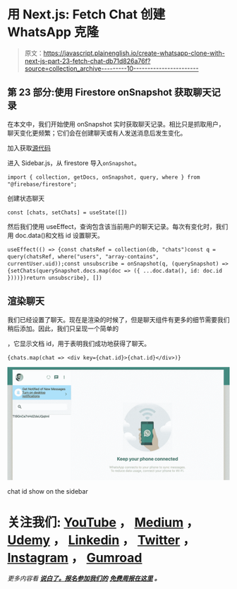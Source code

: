 # 用 Next.js: Fetch Chat 创建 WhatsApp 克隆

> 原文：<https://javascript.plainenglish.io/create-whatsapp-clone-with-next-js-part-23-fetch-chat-db71d826a76f?source=collection_archive---------10----------------------->

## 第 23 部分:使用 Firestore onSnapshot 获取聊天记录

在本文中，我们开始使用 onSnapshot 实时获取聊天记录。相比只是抓取用户，聊天变化更频繁；它们会在创建聊天或有人发送消息后发生变化。

加入获取[源代码](https://www.youtube.com/channel/UCu4-4FnutvSHVo9WHvq80Ww/join)

进入 Sidebar.js，从 firestore 导入`onSnapshot`。

```
import { collection, getDocs, onSnapshot, query, where } from "@firebase/firestore";
```

创建状态聊天

```
const [chats, setChats] = useState([])
```

然后我们使用 useEffect，查询包含该当前用户的聊天记录。每次有变化时，我们用 doc.data()和文档 id 设置聊天。

```
useEffect(() => {const chatsRef = collection(db, "chats")const q = query(chatsRef, where("users", "array-contains", currentUser.uid));const unsubscribe = onSnapshot(q, (querySnapshot) => {setChats(querySnapshot.docs.map(doc => ({ ...doc.data(), id: doc.id })))})return unsubscribe}, [])
```

## 渲染聊天

我们已经设置了聊天。现在是渲染的时候了，但是聊天组件有更多的细节需要我们稍后添加。因此，我们只呈现一个简单的

，它显示文档 id，用于表明我们成功地获得了聊天。

```
{chats.map(chat => <div key={chat.id}>{chat.id}</div>)}
```

![](img/ba777c6f4640fb88ae9e3993184172f7.png)

chat id show on the sidebar

# 关注我们: [YouTube](https://www.youtube.com/channel/UCu4-4FnutvSHVo9WHvq80Ww?sub_confirmation=1) ， [Medium](https://ckmobile.medium.com/) ， [Udemy](https://www.udemy.com/user/cyruschan2/) ， [Linkedin](https://www.linkedin.com/company/ckmobi/) ， [Twitter](https://twitter.com/ckmobilejavasc1) ， [Instagram](https://www.instagram.com/ckmobile8050) ， [Gumroad](https://app.gumroad.com/ckmobile)

*更多内容看* [***说白了。报名参加我们的***](http://plainenglish.io/) **[***免费周报在这里***](http://newsletter.plainenglish.io/) *。***